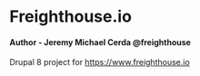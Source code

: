 # Freighthouse.io
#### Author - Jeremy Michael Cerda @freighthouse

Drupal 8 project for https://www.freighthouse.io
